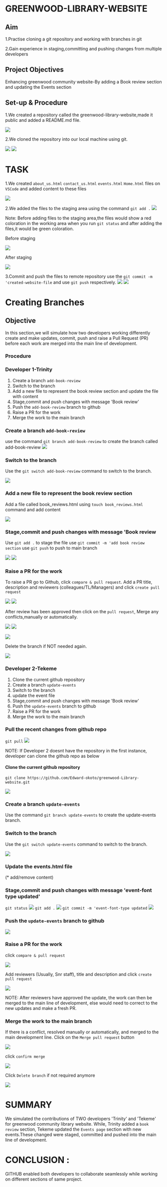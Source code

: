 # GREENWOOD-LIBRARY-WEBSITE

## Aim
1.Practise cloning a git repository and working with branches in git

2.Gain experience in staging,committing and pushing changes from multiple developers

## Project Objectives
Enhancing  greenwood community website-By adding a Book review section and updating the Events section

## Set-up & Procedure
 1.We created a repository called the greenwood-library-website,made it public and added a README.md file.

 ![](./img/1.Greenwood%20repo.png)

 2.We cloned the repository into our local machine using git.

 ![](./img/2.Gitclone-URL.png)
 ![](./img/03.GitcloneOnVSC.png)

 # TASK 

 1.We created `about_us.html`  `contact_us.html`  `events.html`  `Home.html` files on `VSCode` and added content to these files

 ![](./img/5.Other_SECTIONS_on_VSC.png)

 2.We added the files to the staging area using the command `git add .`
   ![](./img/7.git%20add.png)

 Note: Before adding files to the staging area,the files would show a red coloration in the working area when you run `git status` and after adding the files,it would be green coloration.

Before staging

 ![](./img/7.red%20color%20for%20files.png)

 After staging

 ![](./img/9.green%20color.png)

 3.Commit and push the files to remote repository
 use the `git commit -m 'created-website-file` and use `git push` respectively.
 ![](./img/11.Git%20commit.png) 
 ![](./img/10.Git%20push.png)



# Creating Branches

## Objective

 In this section,we will simulate how two developers working differently create and make updates, commit, push and raise a Pull Request (PR) before each work are merged into the main line of development. 

 ### Procedure

### Developer 1-Trinity
 1. Create a branch `add-book-review`
 2. Switch to the branch
 3. Add a new file to represent the book review section and  update the file with content
 5. Stage,commit and push changes with message 'Book review'
 6. Push the `add-book-review` branch to github
 7. Raise a PR for the work
 8. Merge the work to the main branch

 ### Create a branch `add-book-review`
use the command `git branch add-book-review` to create the branch called add-book-review
![](./img/11.git-branch.png)

### Switch to the branch
Use the `git switch add-book-review` command to switch to the branch.

![](./img/12.git-switch.png)

### Add a new file to represent the book review section 
Add a file called book_reviews.html using `touch book_reviews.html` command and add content

![](./img/13..new-branchfile.png)

###  Stage,commit and push changes with message 'Book review

Use `git add .` to stage the file
use  `git commit -m 'add book review section`
use  `git push` to push to main branch

![](./img/15.gitcommitbranch.png)
![](./img/16..gitbranchpush.png)

### Raise a PR for the work
To raise a PR go to Github, click  `compare & pull request`. Add a PR title, description and reviewers (colleagues/TL/Managers) and click `create pull request`

![](./img/17..PR.png)
![](./img/18..PR-number2.png)

After review has been approved then click on the `pull request`,
Merge any conflicts,manually or automatically.

![](./img/19..MergePullRequest.png)
![](./img/21..confirmMerge.png)

![](./img/22.Merge-Success.png)

Delete the branch if NOT needed again.

![](./img/23.DeleteBranch.png)

### Developer 2-Tekeme
 1. Clone the current github repository
 2. Create a branch `update-events`
 3. Switch to the branch
 4. update the event file 
 5. Stage,commit and push changes with message 'Book review'
 6. Push the `update-events` branch to github
 7. Raise a PR for the work
 8. Merge the work to the main branch

 ### Pull the recent changes from github repo
 `git pull`
 ![](./img/DEV2.Gitpull.png)

 NOTE: If Developer 2 doesnt have the repository in the first instance, developer can clone the github repo as below

 #### Clone the current github repository
  `git clone https://github.com/Edward-okoto/greenwood-Library-website.git`

  ![](./img/DEV2.Clone.png) 

  ### Create a branch `update-events`
  Use the command `git branch update-events` to create the update-events branch.
 ### Switch to the branch
Use the `git switch update-events` command to switch to the branch.

![](./img/DEV2.gitswtich.png)


### Update the events.html file 
(* add/remove content)

### Stage,commit and push changes with message 'event-font type updated'
`git status`
![](./img/DEV2.eventfileUpdated.png)
`git add .`
![](./img/DEV2.Gitadd.png)
`git commit -m 'event-font-type updated`
![](./img/DEV2.Gitcommit.png)

### Push the `update-events` branch to github
![](./img/DEV2.GitPush.png)

### Raise a PR for the work
click `compare & pull request`

![](./img/DEV2.PR.png)

Add reviewers (Usually, Snr staff), title and description and click `create pull request`

![](./img/DEV2.PR-add%20Reviewers.png)

NOTE: After reviewers have approved the update, the work can then be merged to the main line of development, else would need to correct to the new updates and make a fresh PR.

### Merge the work to the main branch
If there is a conflict, resolved manually or automatically, and merged to the main development line. Click on the  `Merge pull request` button

![](./img/DEV2.MergeConflict.png)

click `confirm merge`

![](./img%20-%20Copy/21..confirmMerge.png)

Click `Delete branch` if not required anymore

![](./img/DEV2.DeleteBranch.png)


# SUMMARY

We simulated the contributions of TWO developers 'Trinity' and 'Tekeme' for greenwood community library website. While, Trinity added a `book review` section, Tekeme updated the `Events page` section with new events.These changed were staged, committed and pushed into the main line of development.

# CONCLUSION : 
GITHUB enabled both developers to collaborate seamlessly while working on different sections of same project.



 
 



 
